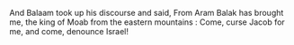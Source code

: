And Balaam took up his discourse and said, From Aram Balak has brought me, the king of Moab from the eastern mountains : Come, curse Jacob for me, and come, denounce Israel!
